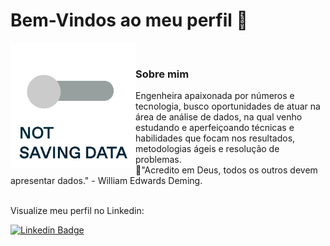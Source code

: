 # Bem-Vindos ao meu perfil 👋

<img align="left" alt="GIF" src="tumblr_inline_orkcojNhjl1qg8o5x_640.gif" height="200" width="200">

<br>

### Sobre mim
Engenheira apaixonada por números e tecnologia, busco oportunidades de atuar na área de análise de dados, na qual venho estudando e aperfeiçoando técnicas e habilidades que focam nos resultados, metodologias ágeis e resolução de problemas.
<br>
 📍"Acredito em Deus, todos os outros devem apresentar dados." - William Edwards Deming.
 <br>
 <br>
<p text-aling= "center">Visualize meu perfil no Linkedin:</p>


[![Linkedin Badge](https://img.shields.io/badge/-Daiane%20Camara-blue?style=flat-square&logo=Linkedin&logoColor=white&link=https://www.linkedin.com/in/daiane-camara/)](https://www.linkedin.com/in/daiane-camara/)
